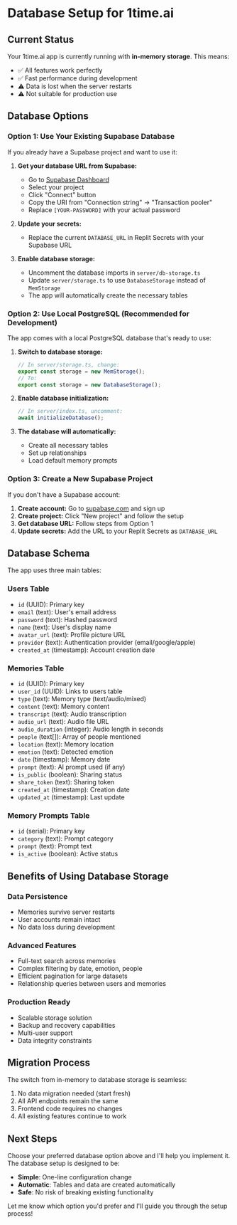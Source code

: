 # Database Setup for 1time.ai

## Current Status
Your 1time.ai app is currently running with **in-memory storage**. This means:
- ✅ All features work perfectly 
- ✅ Fast performance during development
- ⚠️ Data is lost when the server restarts
- ⚠️ Not suitable for production use

## Database Options

### Option 1: Use Your Existing Supabase Database
If you already have a Supabase project and want to use it:

1. **Get your database URL from Supabase:**
   - Go to [Supabase Dashboard](https://supabase.com/dashboard/projects)
   - Select your project
   - Click "Connect" button
   - Copy the URI from "Connection string" → "Transaction pooler"
   - Replace `[YOUR-PASSWORD]` with your actual password

2. **Update your secrets:**
   - Replace the current `DATABASE_URL` in Replit Secrets with your Supabase URL

3. **Enable database storage:**
   - Uncomment the database imports in `server/db-storage.ts`
   - Update `server/storage.ts` to use `DatabaseStorage` instead of `MemStorage`
   - The app will automatically create the necessary tables

### Option 2: Use Local PostgreSQL (Recommended for Development)
The app comes with a local PostgreSQL database that's ready to use:

1. **Switch to database storage:**
   ```typescript
   // In server/storage.ts, change:
   export const storage = new MemStorage();
   // To:
   export const storage = new DatabaseStorage();
   ```

2. **Enable database initialization:**
   ```typescript
   // In server/index.ts, uncomment:
   await initializeDatabase();
   ```

3. **The database will automatically:**
   - Create all necessary tables
   - Set up relationships
   - Load default memory prompts

### Option 3: Create a New Supabase Project
If you don't have a Supabase account:

1. **Create account:** Go to [supabase.com](https://supabase.com) and sign up
2. **Create project:** Click "New project" and follow the setup
3. **Get database URL:** Follow steps from Option 1
4. **Update secrets:** Add the URL to your Replit Secrets as `DATABASE_URL`

## Database Schema
The app uses three main tables:

### Users Table
- `id` (UUID): Primary key
- `email` (text): User's email address
- `password` (text): Hashed password
- `name` (text): User's display name
- `avatar_url` (text): Profile picture URL
- `provider` (text): Authentication provider (email/google/apple)
- `created_at` (timestamp): Account creation date

### Memories Table
- `id` (UUID): Primary key
- `user_id` (UUID): Links to users table
- `type` (text): Memory type (text/audio/mixed)
- `content` (text): Memory content
- `transcript` (text): Audio transcription
- `audio_url` (text): Audio file URL
- `audio_duration` (integer): Audio length in seconds
- `people` (text[]): Array of people mentioned
- `location` (text): Memory location
- `emotion` (text): Detected emotion
- `date` (timestamp): Memory date
- `prompt` (text): AI prompt used (if any)
- `is_public` (boolean): Sharing status
- `share_token` (text): Sharing token
- `created_at` (timestamp): Creation date
- `updated_at` (timestamp): Last update

### Memory Prompts Table
- `id` (serial): Primary key
- `category` (text): Prompt category
- `prompt` (text): Prompt text
- `is_active` (boolean): Active status

## Benefits of Using Database Storage

### Data Persistence
- Memories survive server restarts
- User accounts remain intact
- No data loss during development

### Advanced Features
- Full-text search across memories
- Complex filtering by date, emotion, people
- Efficient pagination for large datasets
- Relationship queries between users and memories

### Production Ready
- Scalable storage solution
- Backup and recovery capabilities
- Multi-user support
- Data integrity constraints

## Migration Process

The switch from in-memory to database storage is seamless:
1. No data migration needed (start fresh)
2. All API endpoints remain the same
3. Frontend code requires no changes
4. All existing features continue to work

## Next Steps

Choose your preferred database option above and I'll help you implement it. The database setup is designed to be:
- **Simple**: One-line configuration change
- **Automatic**: Tables and data are created automatically
- **Safe**: No risk of breaking existing functionality

Let me know which option you'd prefer and I'll guide you through the setup process!